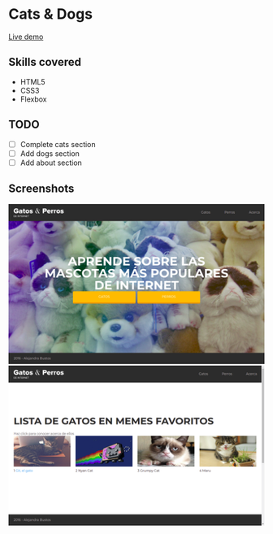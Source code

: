 # Cats & Dogs
[Live demo](https://alessbn.github.io/cats-and-dogs/)

## Skills covered
* HTML5
* CSS3
* Flexbox

## TODO
- [ ] Complete cats section
- [ ] Add dogs section
- [ ] Add about section

## Screenshots
![screenshot](https://raw.githubusercontent.com/alessbn/cats-and-dogs/master/screenshot_1.png)  
![screenshot](https://raw.githubusercontent.com/alessbn/cats-and-dogs/master/screenshot_2.png)
